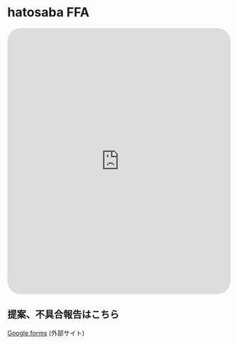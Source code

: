 # hatosaba FFA
<!-- ![](https://cdn.discordapp.com/attachments/397315421578985493/878915028881907722/unknown.png) -->

<iframe src="https://view.hatosaba.f5.si/img?g=ffa_lobby&style=white" width="100%" height="600" frameborder="0" marginheight="0" marginwidth="0" style="border-radius: 30px"></iframe>

## 提案、不具合報告はこちら

[Google forms](https://forms.gle/ADnT8SHDBDzm6fTB7) (外部サイト)